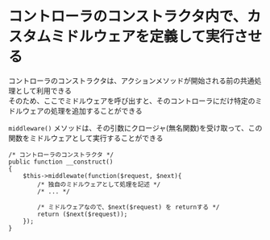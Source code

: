 # コントローラのコンストラクタ内で、カスタムミドルウェアを定義して実行させる
コントローラのコンストラクタは、アクションメソッドが開始される前の共通処理として利用できる  
そのため、ここでミドルウェアを呼び出すと、そのコントローラにだけ特定のミドルウェアの処理を追加することができる

`middleware()` メソッドは、その引数にクロージャ(無名関数)を受け取って、この関数をミドルウェアとして実行することができる  

```
/* コントローラのコンストラクタ */
public function __construct()
{
    $this->middlewate(function($request, $next){
        /* 独自のミドルウェアとして処理を記述 */
        /* ... */

        /* ミドルウェアなので、$next($request) を returnする */
        return ($next($request));
    });
}
```
